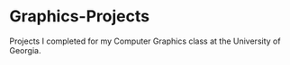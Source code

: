# Graphics-Projects

Projects I completed for my Computer Graphics class at the University of Georgia.

